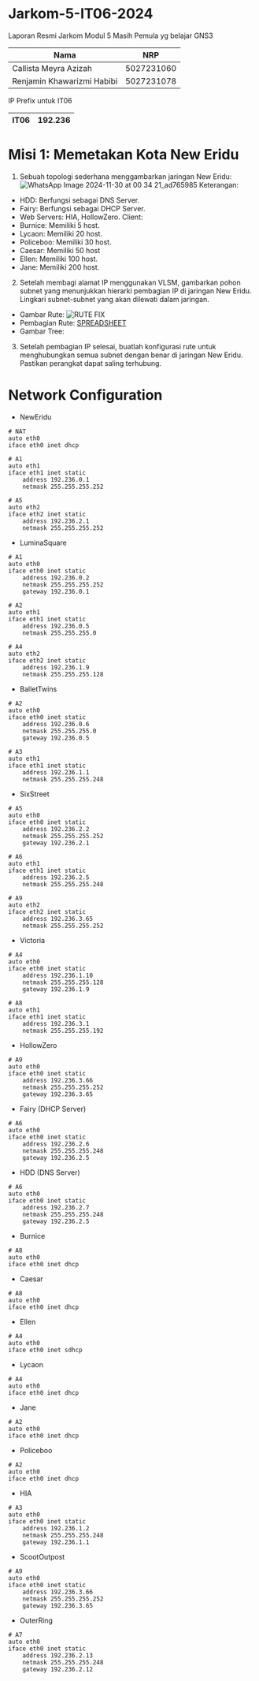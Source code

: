 # Jarkom-5-IT06-2024

Laporan Resmi Jarkom Modul 5
Masih Pemula yg belajar GNS3

| Nama | NRP |
| ---- | ---- |
| Callista Meyra Azizah | 5027231060 |
| Renjamin Khawarizmi Habibi | 5027231078 |

IP Prefix untuk IT06

| IT06 | 192.236 |
|----|----|

# Misi 1: Memetakan Kota New Eridu
1.  Sebuah topologi sederhana menggambarkan jaringan New Eridu:
![WhatsApp Image 2024-11-30 at 00 34 21_ad765985](https://github.com/user-attachments/assets/9d1971dc-1ee9-47e4-978b-05df8e661ad3)
Keterangan:
- HDD: Berfungsi sebagai DNS Server.
- Fairy: Berfungsi sebagai DHCP Server.
- Web Servers: HIA, HollowZero.
Client:
- Burnice: Memiliki 5 host.
- Lycaon: Memiliki 20 host.
- Policeboo: Memiliki 30 host.
- Caesar: Memiliki 50 host
- Ellen: Memiliki 100 host.
- Jane: Memiliki 200 host.

2. Setelah membagi alamat IP menggunakan VLSM, gambarkan pohon subnet yang menunjukkan hierarki pembagian IP di jaringan New Eridu. Lingkari subnet-subnet yang akan dilewati dalam jaringan.
- Gambar Rute:
![RUTE FIX](https://github.com/user-attachments/assets/925ab161-8bff-4a33-8075-caaab7189d68)
- Pembagian Rute: [SPREADSHEET](https://docs.google.com/spreadsheets/d/1zI3OmMxX0yAr5VX4vVDV8RhfkD-QKsDZj-OfU2oCOCw/edit?gid=671499381#gid=671499381)
- Gambar Tree:
3. Setelah pembagian IP selesai, buatlah konfigurasi rute untuk menghubungkan semua subnet dengan benar di jaringan New Eridu. Pastikan perangkat dapat saling terhubung.
# Network Configuration

- NewEridu
```
# NAT
auto eth0
iface eth0 inet dhcp

# A1
auto eth1
iface eth1 inet static
    address 192.236.0.1
    netmask 255.255.255.252

# A5
auto eth2
iface eth2 inet static
    address 192.236.2.1
    netmask 255.255.255.252
```

- LuminaSquare
```
# A1
auto eth0
iface eth0 inet static
    address 192.236.0.2
    netmask 255.255.255.252
    gateway 192.236.0.1

# A2
auto eth1
iface eth1 inet static
    address 192.236.0.5
    netmask 255.255.255.0

# A4
auto eth2
iface eth2 inet static
    address 192.236.1.9
    netmask 255.255.255.128
```
- BalletTwins
```
# A2
auto eth0
iface eth0 inet static
    address 192.236.0.6
    netmask 255.255.255.0
    gateway 192.236.0.5

# A3
auto eth1
iface eth1 inet static
    address 192.236.1.1
    netmask 255.255.255.248
```
- SixStreet
```
# A5
auto eth0
iface eth0 inet static
    address 192.236.2.2
    netmask 255.255.255.252
    gateway 192.236.2.1

# A6
auto eth1
iface eth1 inet static
    address 192.236.2.5
    netmask 255.255.255.248

# A9
auto eth2
iface eth2 inet static
    address 192.236.3.65
    netmask 255.255.255.252
```    
- Victoria
```
# A4
auto eth0
iface eth0 inet static
    address 192.236.1.10
    netmask 255.255.255.128
    gateway 192.236.1.9

# A8
auto eth1
iface eth1 inet static
    address 192.236.3.1
    netmask 255.255.255.192
```    
- HollowZero
```
# A9
auto eth0
iface eth0 inet static
    address 192.236.3.66
    netmask 255.255.255.252
    gateway 192.236.3.65
 ```   
- Fairy (DHCP Server)
```
# A6
auto eth0
iface eth0 inet static
    address 192.236.2.6
    netmask 255.255.255.248
    gateway 192.236.2.5
```    
- HDD (DNS Server)
```
# A6
auto eth0
iface eth0 inet static
    address 192.236.2.7
    netmask 255.255.255.248
    gateway 192.236.2.5
```    
- Burnice
```
# A8
auto eth0
iface eth0 inet dhcp
 ```   
- Caesar
```
# A8
auto eth0
iface eth0 inet dhcp
```    
- Ellen
```
# A4
auto eth0
iface eth0 inet sdhcp
```    
- Lycaon
```
# A4
auto eth0
iface eth0 inet dhcp
 ```   
- Jane
```
# A2
auto eth0
iface eth0 inet dhcp
```    
- Policeboo
```
# A2
auto eth0
iface eth0 inet dhcp
```
- HIA
```
# A3
auto eth0
iface eth0 inet static
    address 192.236.1.2
    netmask 255.255.255.248
    gateway 192.236.1.1
```
- ScootOutpost
```
# A9
auto eth0
iface eth0 inet static
    address 192.236.3.66
    netmask 255.255.255.252
    gateway 192.236.3.65
```
- OuterRing
```
# A7
auto eth0
iface eth0 inet static
    address 192.236.2.13
    netmask 255.255.255.248
    gateway 192.236.2.12
```
